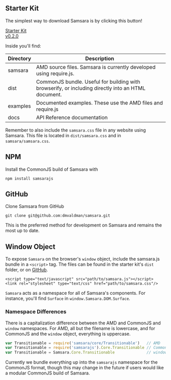 ## Starter Kit

The simplest way to download Samsara is by clicking this button!

<a id="download" href="https://github.com/dmvaldman/samsara/archive/v0.2.0.zip">
	<div id="title">Starter Kit</div>
	<div id="version">v0.2.0</div>
</a>

Inside you'll find:

| Directory | Description |
| --------- | ----------- |
| samsara | AMD source files. Samsara is currently developed using require.js. |
| dist | CommonJS bundle. Useful for building with browserify, or including directly into an HTML document. |
| examples | Documented examples. These use the AMD files and require.js |
| docs | API Reference documentation | 

Remember to also include the `samsara.css` file in any website using Samsara.
This file is located in `dist/samsara.css` and in `samsara/samsara.css`.

## NPM

Install the CommonJS build of Samsara with

```
npm install samsarajs
```

## GitHub

Clone Samsara from GitHub
 
```
git clone git@github.com:dmvaldman/samsara.git
```

This is the preferred method for development on Samsara and remains the most up to date.

## Window Object

To expose `Samsara` on the browser's `window` object, include the samsara.js bundle in a `<script>` tag. The files can
be found in the starter kit's `dist` folder, or on [GitHub](https://github.com/dmvaldman/samsara/tree/master/dist). 

```
<script type="text/javascript" src="path/to/samsara.js"></script>
<link rel="stylesheet" type="text/css" href="path/to/samsara.css"/>
```

`Samsara` acts as a namespace for all of Samsara's components. For instance, you'll find `Surface` in 
`window.Samsara.DOM.Surface`. 

### Namespace Differences

There is a capitalization difference between the AMD and CommonJS and `window` namespaces. For
AMD, all but the filename is lowercase, and for CommonJS and the `window` object, everything is uppercase.
 
```js
var Transitionable = require('samsara/core/Transitionable')   // AMD
var Transitionable = require('samsarajs').Core.Transitionable // CommonJS
var Transitionable = Samsara.Core.Transitionable              // window object
```
 
Currently we bundle everything up into the `samsarajs` namespace for the CommonJS format, though this may
change in the future if users would like a modular CommonJS build of Samsara.
 